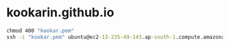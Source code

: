 # kookarin.github.io


```cmd
chmod 400 "kookar.pem"
ssh -i "kookar.pem" ubuntu@ec2-13-235-49-143.ap-south-1.compute.amazonaws.com


```
